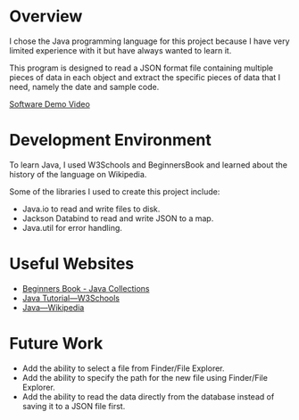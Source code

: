 # Overview

I chose the Java programming language for this project because I have very limited experience with it but have always wanted to learn it.

This program is designed to read a JSON format file containing multiple pieces of data in each object and extract the specific pieces of data that I need, namely the date and sample code.

[Software Demo Video](https://youtu.be/2S-_GLoLV58)

# Development Environment

To learn Java, I used W3Schools and BeginnersBook and learned about the history of the language on Wikipedia.

Some of the libraries I used to create this project include:
- Java.io to read and write files to disk.
- Jackson Databind to read and write JSON to a map.
- Java.util for error handling.

# Useful Websites

- [Beginners Book - Java Collections](https://beginnersbook.com/java-collections-tutorials/)
- [Java Tutorial—W3Schools](https://www.w3schools.com/java/default.asp)
- [Java—Wikipedia](https://en.wikipedia.org/wiki/Java_(programming_language))

# Future Work

- Add the ability to select a file from Finder/File Explorer.
- Add the ability to specify the path for the new file using Finder/File Explorer.
- Add the ability to read the data directly from the database instead of saving it to a JSON file first.

